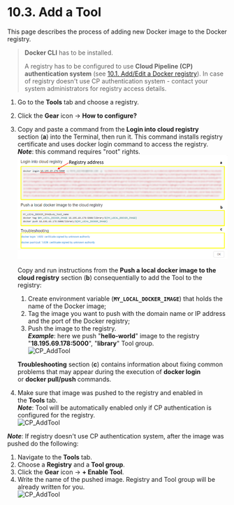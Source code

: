 # 10.3. Add a Tool

This page describes the process of adding new Docker image to the Docker registry.

> **Docker CLI** has to be installed.
>
> A registry has to be configured to use **Cloud Pipeline (CP) authentication system** (see [10.1. Add/Edit a Docker registry](10.1._Add_Edit_a_Docker_registry.md)). In case of registry doesn't use CP authentication system - contact your system administrators for registry access details.

1. Go to the **Tools** tab and choose a registry.
2. Click the **Gear** icon → **How to configure?**
3. Copy and paste a command from the **Login into cloud registry** section (**a**) into the Terminal, then run it. This command installs registry certificate and uses docker login command to access the registry.  
    **_Note_**: this command requires "root" rights.  
    ![CP_AddTool](attachments/AddTool_1.png)

    Copy and run instructions from the **Push a local docker image to the cloud registry** section (**b**) consequentially to add the Tool to the registry:

    1. Create environment variable (**`MY_LOCAL_DOCKER_IMAGE`**) that holds the name of the Docker image;
    2. Tag the image you want to push with the domain name or IP address and the port of the Docker registry;
    3. Push the image to the registry.  
        **_Example_**: here we push "**hello-world**" image to the registry "**18.195.69.178:5000**", "**library**" Tool group.  
        ![CP_AddTool](attachments/AddTool_2.png)

    **Troubleshooting** section (**c**) contains information about fixing common problems that may appear during the execution of **docker login** or **docker pull/push** commands.

4. Make sure that image was pushed to the registry and enabled in the **Tools** tab.  
    **_Note_**: Tool will be automatically enabled only if CP authentication is configured for the registry.  
    ![CP_AddTool](attachments/AddTool_3.png)

**_Note_**: If registry doesn't use CP authentication system, after the image was pushed do the following:

1. Navigate to the **Tools** tab.
2. Choose a **Registry** and a **Tool group**.
3. Click the **Gear** icon → **+ Enable Tool**.  
4. Write the name of the pushed image. Registry and Tool group will be already written for you.  
    ![CP_AddTool](attachments/AddTool_4.png)